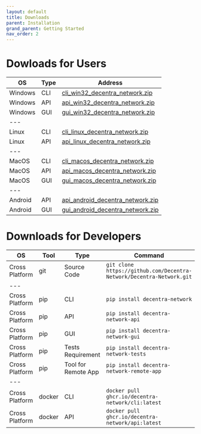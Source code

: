 ```yaml
---
layout: default
title: Downloads
parent: Installation
grand_parent: Getting Started
nav_order: 2
---
```



# Dowloads for Users

| OS | Type | Address | 
|---|---|---|
| Windows | CLI | [cli_win32_decentra_network.zip](https://github.com/Decentra-Network/Decentra-Network/releases/latest/download/cli_win32_decentra_network.zip) |
| Windows | API | [api_win32_decentra_network.zip](https://github.com/Decentra-Network/Decentra-Network/releases/latest/download/api_win32_decentra_network.zip) |
| Windows | GUI | [gui_win32_decentra_network.zip](https://github.com/Decentra-Network/Decentra-Network/releases/latest/download/gui_win32_decentra_network.zip) |
|---|
| Linux | CLI | [cli_linux_decentra_network.zip](https://github.com/Decentra-Network/Decentra-Network/releases/latest/download/cli_linux_decentra_network.zip) |
| Linux | API | [api_linux_decentra_network.zip](https://github.com/Decentra-Network/Decentra-Network/releases/latest/download/api_linux_decentra_network.zip) |
|---|
| MacOS | CLI | [cli_macos_decentra_network.zip](https://github.com/Decentra-Network/Decentra-Network/releases/latest/download/cli_macos_decentra_network.zip) |
| MacOS | API | [api_macos_decentra_network.zip](https://github.com/Decentra-Network/Decentra-Network/releases/latest/download/api_macos_decentra_network.zip) |
| MacOS | GUI | [gui_macos_decentra_network.zip](https://github.com/Decentra-Network/Decentra-Network/releases/latest/download/gui_macos_decentra_network.zip) |
|---|
| Android | API | [api_android_decentra_network.zip](https://github.com/Decentra-Network/Decentra-Network/releases/latest/download/api_android_decentra_network.zip) |
| Android | GUI | [gui_android_decentra_network.zip](https://github.com/Decentra-Network/Decentra-Network/releases/latest/download/gui_android_decentra_network.zip) |


# Downloads for Developers


| OS | Tool | Type | Command |
|---|---|---|---|
| Cross Platform | git | Source Code | `git clone https://github.com/Decentra-Network/Decentra-Network.git` |
|---|
| Cross Platform | pip | CLI | `pip install decentra-network` |
| Cross Platform | pip | API | `pip install decentra-network-api` |
| Cross Platform | pip | GUI | `pip install decentra-network-gui` |
| Cross Platform | pip | Tests Requirement | `pip install decentra-network-tests` |
| Cross Platform | pip | Tool for Remote App | `pip install decentra-network-remote-app` |
|---|
| Cross Platform | docker | CLI | `docker pull ghcr.io/decentra-network/cli:latest` |
| Cross Platform | docker | API | `docker pull ghcr.io/decentra-network/api:latest` |

